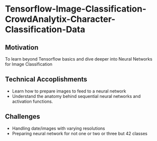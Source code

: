 # Tensorflow-Image-Classification-CrowdAnalytix-Character-Classification-Data

## Motivation
To learn beyond Tensorflow basics and dive deeper into Neural Networks for Image Classification

## Technical Accoplishments
- Learn how to prepare images to feed to a neural network
- Understand the anatomy behind sequential neural networks and activation functions.

## Challenges
- Handling date/images with varying resolutions
- Preparing neural network for not one or two or three but 42 classes
